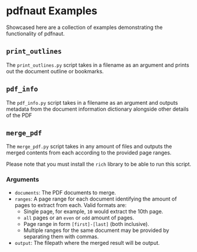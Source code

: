 # pdfnaut Examples

Showcased here are a collection of examples demonstrating the functionality of pdfnaut.

## `print_outlines`

The `print_outlines.py` script takes in a filename as an argument and prints out the document outline or bookmarks.

## `pdf_info`

The `pdf_info.py` script takes in a filename as an argument and outputs metadata from the document information dictionary alongside other details of the PDF

## `merge_pdf`

The `merge_pdf.py` script takes in any amount of files and outputs the merged contents from each according to the provided page ranges.

Please note that you must install the `rich` library to be able to run this script.

### Arguments

- `documents`: The PDF documents to merge.
- `ranges`: A page range for each document identifying the amount of pages to extract from each. Valid formats are:
  - Single page, for example, `10` would extract the 10th page.
  - `all` pages or an `even` or `odd` amount of pages.
  - Page range in form `[first]-[last]` (both inclusive).
  - Multiple ranges for the same document may be provided by separating them with commas.
- `output`: The filepath where the merged result will be output.
